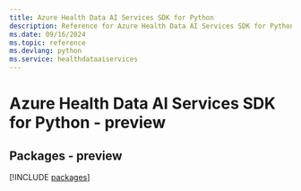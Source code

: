 ```yaml
---
title: Azure Health Data AI Services SDK for Python
description: Reference for Azure Health Data AI Services SDK for Python
ms.date: 09/16/2024
ms.topic: reference
ms.devlang: python
ms.service: healthdataaiservices
---
```

# Azure Health Data AI Services SDK for Python - preview
## Packages - preview
[!INCLUDE [packages](health-data-ai-services-index.md)]